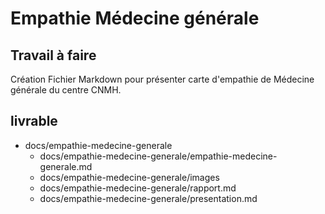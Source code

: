 # Empathie Médecine générale
## Travail à faire 
Création Fichier Markdown pour présenter carte d'empathie de Médecine générale du centre CNMH.


## livrable 
- docs/empathie-medecine-generale
  - docs/empathie-medecine-generale/empathie-medecine-generale.md
  - docs/empathie-medecine-generale/images
  - docs/empathie-medecine-generale/rapport.md
  - docs/empathie-medecine-generale/presentation.md